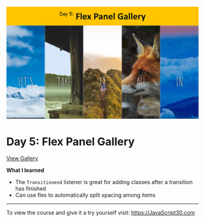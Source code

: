 ![flex-panels-screenshot.png](https://github.com/Alma-Sanchez/JavaScript30/blob/gh-pages/05%20-%20Flex%20Panel%20Gallery/images/flex-panels-screenshot.png)

Day 5: Flex Panel Gallery
=========

[View Gallery](https://alma-sanchez.github.io/JavaScript30/05%20-%20Flex%20Panel%20Gallery/)

__What I learned__
- The `Transitionend` listener is great for adding classes after a transition has finished
- Can use flex to automatically split spacing among items


____
To view the course and give it a try yourself visit: https://JavaScript30.com